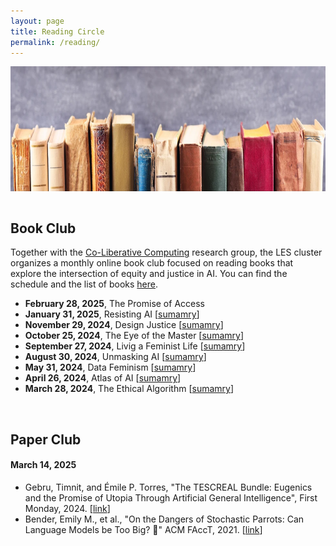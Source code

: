 ```yaml
---
layout: page
title: Reading Circle
permalink: /reading/
---
```

<center><img src="/images/reading.png" width="1000" height="200" align="center"></center>

<br>

## Book Club
Together with the [Co-Liberative Computing](https://co-liberative-computing.github.io) research group, the LES cluster organizes a monthly online book club focused on reading books that explore the intersection of equity and justice in AI. You can find the schedule and the list of books [here](https://co-liberative-computing.github.io/books/).

* **February 28, 2025**, The Promise of Access
* **January 31, 2025**, Resisting AI [[sumamry](https://co-liberative-computing.github.io/summary/summary_resisting_ai/)]
* **November 29, 2024**, Design Justice [[sumamry](https://co-liberative-computing.github.io/summary/summary_design_justice/)]
* **October 25, 2024**, The Eye of the Master [[sumamry](https://co-liberative-computing.github.io/summary/summary_the_eye_of_the_master/)]
* **September 27, 2024**, Livig a Feminist Life [[sumamry](https://co-liberative-computing.github.io/summary/summary_living_a_feminist_life/)]
* **August 30, 2024**, Unmasking AI [[sumamry](https://co-liberative-computing.github.io/summary/summary_unmasking_ai/)]
* **May 31, 2024**, Data Feminism [[sumamry](https://co-liberative-computing.github.io/summary/summary_data_feminism/)]
* **April 26, 2024**, Atlas of AI [[sumamry](https://co-liberative-computing.github.io/summary/summary_atlas_of_ai/)]
* **March 28, 2024**, The Ethical Algorithm [[sumamry](https://co-liberative-computing.github.io/summary/summary_the_ethical_algorithm/)]

<br>

## Paper Club
#### **March 14, 2025**
* Gebru, Timnit, and Émile P. Torres, "The TESCREAL Bundle: Eugenics and the Promise of Utopia Through Artificial General Intelligence", First Monday, 2024. [[link](https://firstmonday.org/ojs/index.php/fm/article/view/13636/11606)]
* Bender, Emily M., et al., "On the Dangers of Stochastic Parrots: Can Language Models be Too Big? 🦜" ACM FAccT, 2021. [[link](https://dl.acm.org/doi/pdf/10.1145/3442188.3445922)]
